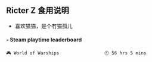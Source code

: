 ## Ricter Z 食用说明
- 喜欢猫猫，是个冇猫孤儿

<!-- steam-box start -->
#### - Steam playtime leaderboard
```text
🎮 World of Warships                 🕘 56 hrs 5 mins
```
<!-- Powered by https://github.com/YouEclipse/steam-box . -->
<!-- steam-box end -->
